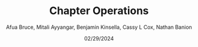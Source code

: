 ---
layout: page
title: Chapter Operations
subtitle:
date: 02/29/2024
author: Afua Bruce, Mitali Ayyangar, Benjamin Kinsella, Cassy L Cox, Nathan Banion
audience: DataKind Volunteers
category: volunteers
subcategory: chapter-operations
articles:
  - title: "How to run a DataJam"
    filename: "how_to_run_a_dataJam"
    date: "March 28, 2024"
    author: "Rachel Wells"
    handle: "rachelauryn"
  - title: "What Are Chapters?"
    filename: "what_are_chapters"
    date: "February 29, 2024"
    author: "Rachel Wells"
    handle: "rachelauryn"
  - title: "Who Does What in Chapters?"
    filename: "who_does_what_in_chapters"
    date: "February 29, 2024"
    author: "Rachel Wells"
    handle: "rachelauryn"
  - title: "Expenses + Reimbursement"
    filename: "expense_+_reimbursement"
    date: "February 29, 2024"
    author: "Rachel Wells"
    handle: "rachelauryn"
  - title: "Zoom Guide"
    filename: "zoom_guide"
    date: "February 29, 2024"
    author: "Rachel Wells"
    handle: "rachelauryn"
  - title: "Volunteer Applicant Reports"
    filename: "volunteer_applicant_reports"
    date: "February 29, 2024"
    author: "Caroline Charrow"
    handle: "charrowc"
  - title: "Chapter Leader Emails"
    filename: "chapter_leader_emails"
    date: "February 29, 2024"
    author: "Caroline Charrow"
    handle: "charrowc"
  - title: "Blog Guidelines"
    filename: "blog_guidelines"
    date: "February 29, 2024"
    author: "Caroline Charrow"
    handle: "charrowc"
  - title: "Chapter Logos and Avatars"
    filename: "chapter_logos_avatars"
    date: "February 29, 2024"
    author: "Caroline Charrow"
    handle: "charrowc"
---